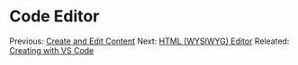 # Code Editor

Previous: [Create and Edit Content](https://github.com/CosmosSoftware/Cosmos.Cms/tree/main/Documentation/Content) Next: [HTML (WYSIWYG) Editor](https://github.com/CosmosSoftware/Cosmos.Cms/blob/main/Documentation/Content/Editors/WYSIWYG(HTMLEditor).md) Releated: [Creating with VS Code](https://github.com/CosmosSoftware/Cosmos.Cms/blob/main/Documentation/Content/Editors/Creating-with-VS-Code.md)

